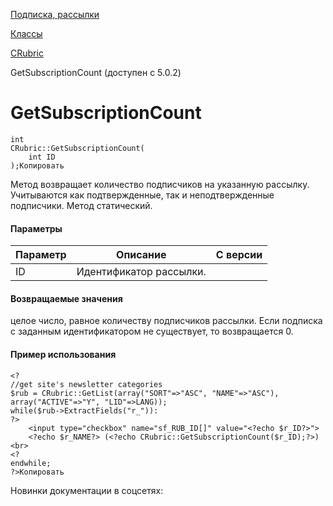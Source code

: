 [Подписка, рассылки](/api_help/subscribe/index.php)

[Классы](/api_help/subscribe/classes/index.php)

[CRubric](/api_help/subscribe/classes/crubric/index.php)

GetSubscriptionCount (доступен с 5.0.2)

GetSubscriptionCount
====================

```
int
CRubric::GetSubscriptionCount(
	int ID
);Копировать
```

Метод возвращает количество подписчиков на указанную рассылку.
Учитываются как подтвержденные, так и неподтвержденные подписчики. Метод статический.

#### Параметры

| Параметр | Описание | C версии |
| --- | --- | --- |
| ID | Идентификатор рассылки. |  |

#### Возвращаемые значения

целое число, равное количеству подписчиков рассылки. Если подписка с заданным идентификатором не существует, то возвращается 0.

#### Пример использования

```
<?
//get site's newsletter categories
$rub = CRubric::GetList(array("SORT"=>"ASC", "NAME"=>"ASC"), array("ACTIVE"=>"Y", "LID"=>LANG));
while($rub->ExtractFields("r_")):
?>
	<input type="checkbox" name="sf_RUB_ID[]" value="<?echo $r_ID?>">
	<?echo $r_NAME?> (<?echo CRubric::GetSubscriptionCount($r_ID);?>)<br>
<?
endwhile;
?>Копировать
```

Новинки документации в соцсетях: